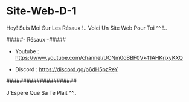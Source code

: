 # Site-Web-D-1
Hey! Suis Moi Sur Les Résaux !.. Voici Un Site Web Pour Toi ^^ !..

#####- Résaux -#####

- Youtube : https://www.youtube.com/channel/UCNm0oBBF0Vk41AHKrjxyKXQ

- Discord : https://discord.gg/p6dH5pzReY

#####################




J'Espere Que Sa Te Plait ^^..
